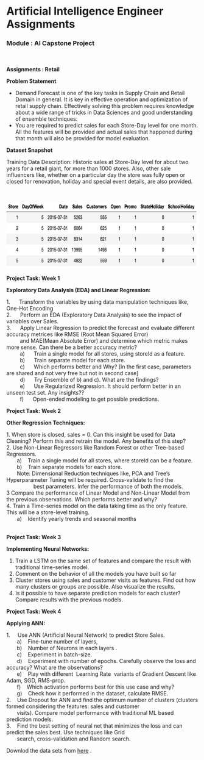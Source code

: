 <h1>Artificial Intelligence Engineer Assignments </h1>
<h3>Module : AI Capstone Project</h3><br><br>
 <b>Assignments : Retail</b><br>

 <div _ngcontent-ppr-c44="" class="ng-star-inserted"><div _ngcontent-ppr-c44="" class="project-information"><div _ngcontent-ppr-c44="" class="project-description sl-ck-editor">
 
 <div _ngcontent-ppr-c44=""><p><strong>Problem Statement</strong></p>

<ul>
	<li>Demand Forecast is one of the key tasks in Supply Chain and Retail Domain in general. It is key in effective operation and optimization of retail supply chain. Effectively solving this problem requires knowledge about a wide range of tricks in Data Sciences and good understanding of ensemble techniques.&nbsp;</li>
	<li>You are required to predict sales for each Store-Day level for one month. All the features will be provided and actual sales that happened during that month will also be provided for model evaluation.&nbsp;</li>
</ul>

<p><strong>Dataset Snapshot</strong></p>

<p>Training Data Description: Historic sales at Store-Day level for about two years for a retail giant, for more than 1000 stores. Also, other sale influencers like, whether on a particular day the store was fully open or closed for renovation, holiday and special event details, are also provided.&nbsp;</p>

<p>&nbsp;</p>

<p><img alt="" height="175" src="1566547170_cap 3.png" width="662"></p>

<p><strong>Project Task: Week 1</strong></p>

<p><strong>Exploratory Data Analysis (EDA) and Linear Regression:</strong></p>

<p>1. &nbsp; &nbsp; &nbsp;Transform the variables by using data manipulation techniques like, One-Hot Encoding&nbsp;<br>
2. &nbsp; &nbsp; &nbsp;Perform an EDA (Exploratory Data Analysis) to see the impact of variables over Sales.<br>
3. &nbsp; &nbsp; &nbsp;Apply Linear Regression to predict the forecast and evaluate different accuracy metrices like RMSE (Root Mean Squared Error)<br>
&nbsp; &nbsp; &nbsp; &nbsp; &nbsp;and MAE(Mean Absolute Error) and determine which metric makes more sense. Can there be a better accuracy metric?<br>
&nbsp; &nbsp; &nbsp; &nbsp; &nbsp;a)&nbsp;&nbsp; &nbsp; &nbsp;Train a single model for all stores, using storeId as a feature.<br>
&nbsp; &nbsp; &nbsp; &nbsp; &nbsp;b)&nbsp;&nbsp; &nbsp; &nbsp;Train separate model for each store.<br>
&nbsp; &nbsp; &nbsp; &nbsp; &nbsp;c)&nbsp;&nbsp; &nbsp; &nbsp;Which performs better and Why? [In the first case, parameters are shared and not very free but not in second case]<br>
&nbsp; &nbsp; &nbsp; &nbsp; &nbsp;d)&nbsp;&nbsp; &nbsp; &nbsp;Try Ensemble of b) and c). What are the findings?<br>
&nbsp; &nbsp; &nbsp; &nbsp; &nbsp;e)&nbsp;&nbsp; &nbsp; &nbsp;Use Regularized Regression. It should perform better in an unseen test set. Any insights??<br>
&nbsp; &nbsp; &nbsp; &nbsp; &nbsp;f)&nbsp;&nbsp; &nbsp; &nbsp;Open-ended modeling to get possible predictions.</p>

<p><strong>Project Task: Week 2</strong></p>

<p><strong>Other Regression Techniques:</strong></p>

<p>1. When store is closed, sales = 0. Can this insight be used for Data Cleaning? Perform this and retrain the model. Any benefits of this step?<br>
2. Use Non-Linear Regressors like Random Forest or other Tree-based Regressors.<br>
&nbsp; &nbsp; &nbsp; &nbsp;a)&nbsp;&nbsp; &nbsp;Train a single model for all stores, where storeId can be a feature.<br>
&nbsp; &nbsp; &nbsp; &nbsp;b)&nbsp;&nbsp; &nbsp;Train separate models for each store.<br>
&nbsp; &nbsp; &nbsp; &nbsp;Note: Dimensional Reduction techniques like, PCA and Tree’s Hyperparameter Tuning will be required. Cross-validate to find the<br>
&nbsp; &nbsp; &nbsp; &nbsp; &nbsp; &nbsp; &nbsp; &nbsp; &nbsp; best parameters. Infer the performance of both the models.&nbsp;<br>
3 Compare the performance of Linear Model and Non-Linear Model from the previous observations. Which performs better and why?<br>
4. Train a Time-series model on the data taking time as the only feature. This will be a store-level training.<br>
&nbsp; &nbsp; &nbsp; &nbsp;a) &nbsp; &nbsp;Identify yearly trends and seasonal months<br>
&nbsp;</p>

<p><strong>Project Task: Week 3</strong></p>

<p><strong>Implementing Neural Networks:</strong></p>

<ol>
	<li>Train a LSTM on the same set of features and compare the result with traditional time-series model.</li>
	<li>Comment on the behavior of all the models you have built so far</li>
	<li>Cluster stores using sales and customer visits as features. Find out how many clusters or groups are possible. Also visualize the results.</li>
	<li>Is it possible to have separate prediction models for each cluster? Compare results with the previous models.</li>
</ol>

<p><strong>Project Task: Week 4</strong></p>

<p><strong>Applying ANN:</strong></p>

<p>1.&nbsp; &nbsp; &nbsp;Use ANN (Artificial Neural Network) to predict Store Sales.<br>
&nbsp; &nbsp; &nbsp; &nbsp;a)&nbsp;&nbsp; &nbsp;Fine-tune number of layers,<br>
&nbsp; &nbsp; &nbsp; &nbsp;b)&nbsp;&nbsp; &nbsp;Number of Neurons in each layers .<br>
&nbsp; &nbsp; &nbsp; &nbsp;c)&nbsp;&nbsp; &nbsp;Experiment in batch-size.<br>
&nbsp; &nbsp; &nbsp; &nbsp;d)&nbsp;&nbsp; &nbsp;Experiment with number of epochs. Carefully observe the loss and accuracy? What are the observations?<br>
&nbsp; &nbsp; &nbsp; &nbsp;e)&nbsp;&nbsp; &nbsp;Play with different &nbsp;Learning Rate &nbsp;variants of Gradient Descent like Adam, SGD, RMS-prop.<br>
&nbsp; &nbsp; &nbsp; &nbsp;f)&nbsp;&nbsp; &nbsp;Which activation performs best for this use case and why?<br>
&nbsp; &nbsp; &nbsp; &nbsp;g)&nbsp;&nbsp; &nbsp;Check how it performed in the dataset, calculate RMSE.<br>
2. &nbsp; &nbsp;Use Dropout for ANN and find the optimum number of clusters (clusters formed considering the features: sales and customer<br>
&nbsp; &nbsp; &nbsp; &nbsp;visits). Compare model performance with traditional ML based prediction models.&nbsp;<br>
3. &nbsp; &nbsp;Find the best setting of neural net that minimizes the loss and can predict the sales best. Use techniques like Grid<br>
&nbsp; &nbsp; &nbsp; &nbsp;search, cross-validation and Random search.</p>

<p>Downlod the data sets from <a href="https://github.com/Simplilearn-Edu/Artificial-Intelligence-Capstone-Project-Datasets" target="_blank">here</a> .</p>
</div></div></div>

</div>